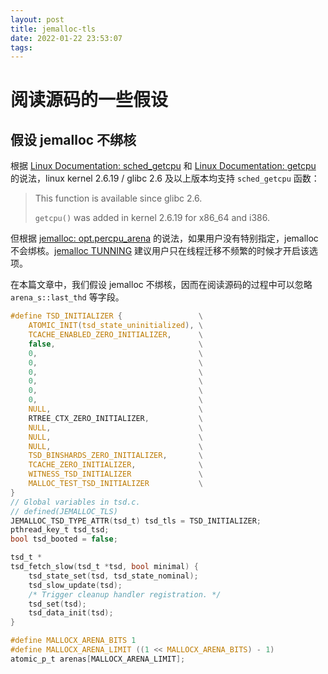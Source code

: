 ```yaml
---
layout: post
title: jemalloc-tls
date: 2022-01-22 23:53:07
tags:
---
```


# 阅读源码的一些假设

## 假设 jemalloc 不绑核

根据 [Linux Documentation: sched_getcpu](https://linux.die.net/man/3/sched_getcpu) 和 [Linux Documentation: getcpu](https://linux.die.net/man/2/getcpu) 的说法，linux kernel 2.6.19 / glibc 2.6 及以上版本均支持 `sched_getcpu` 函数：

> This function is available since glibc 2.6.
>
> `getcpu()` was added in kernel 2.6.19 for x86_64 and i386.

但根据 [jemalloc: opt.percpu_arena](http://jemalloc.net/jemalloc.3.html#opt.percpu_arena) 的说法，如果用户没有特别指定，jemalloc 不会绑核。[jemalloc TUNNING](https://github.com/jemalloc/jemalloc/blob/dev/TUNING.md) 建议用户只在线程迁移不频繁的时候才开启该选项。

在本篇文章中，我们假设 jemalloc 不绑核，因而在阅读源码的过程中可以忽略 `arena_s::last_thd` 等字段。

```c
#define TSD_INITIALIZER {                 \
    ATOMIC_INIT(tsd_state_uninitialized), \
    TCACHE_ENABLED_ZERO_INITIALIZER,      \
    false,                                \
    0,                                    \
    0,                                    \
    0,                                    \
    0,                                    \
    0,                                    \
    0,                                    \
    NULL,                                 \
    RTREE_CTX_ZERO_INITIALIZER,           \
    NULL,                                 \
    NULL,                                 \
    NULL,                                 \
    TSD_BINSHARDS_ZERO_INITIALIZER,       \
    TCACHE_ZERO_INITIALIZER,              \
    WITNESS_TSD_INITIALIZER               \
    MALLOC_TEST_TSD_INITIALIZER           \
}
// Global variables in tsd.c.
// defined(JEMALLOC_TLS)
JEMALLOC_TSD_TYPE_ATTR(tsd_t) tsd_tls = TSD_INITIALIZER;
pthread_key_t tsd_tsd;
bool tsd_booted = false;
```

```c
tsd_t *
tsd_fetch_slow(tsd_t *tsd, bool minimal) {
    tsd_state_set(tsd, tsd_state_nominal);
    tsd_slow_update(tsd);
    /* Trigger cleanup handler registration. */
    tsd_set(tsd);
    tsd_data_init(tsd);
}
```

```c
#define MALLOCX_ARENA_BITS 1
#define MALLOCX_ARENA_LIMIT ((1 << MALLOCX_ARENA_BITS) - 1)
atomic_p_t arenas[MALLOCX_ARENA_LIMIT];
```

